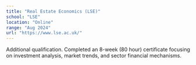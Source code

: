 ```yaml
---
title: "Real Estate Economics (LSE)"
school: "LSE"
location: "Online"
range: "Aug 2024"
url: "https://www.lse.ac.uk/"
---
```

Additional qualification. Completed an 8-week (80 hour) certificate focusing on investment analysis, market trends, and sector financial mechanisms. 